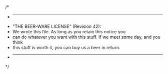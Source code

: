 /*
 * ----------------------------------------------------------------------------
 * "THE BEER-WARE LICENSE" (Revision 42):
 * We wrote this file. As long as you retain this notice you
 * can do whatever you want with this stuff. If we meet some day, and you think
 * this stuff is worth it, you can buy us a beer in return.
 * ----------------------------------------------------------------------------
 */

